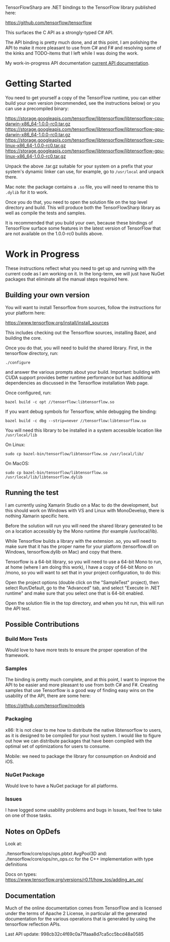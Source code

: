 TensorFlowSharp are .NET bindings to the TensorFlow library published here:

https://github.com/tensorflow/tensorflow

This surfaces the C API as a strongly-typed C# API.

The API binding is pretty much done, and at this point, I am polishing the
API to make it more pleasant to use from C# and F# and resolving some of the
kinks and TODO-items that I left while I was doing the work.

My work-in-progress API documentation [current API
documentation](https://migueldeicaza.github.io/TensorFlowSharp/).

# Getting Started

You need to get yourself a copy of the TensorFlow runtime, you can either
build your own version (recommended, see the instructions below) or you can use a precompiled
binary:

https://storage.googleapis.com/tensorflow/libtensorflow/libtensorflow-cpu-darwin-x86_64-1.0.0-rc0.tar.gz
https://storage.googleapis.com/tensorflow/libtensorflow/libtensorflow-gpu-darwin-x86_64-1.0.0-rc0.tar.gz
https://storage.googleapis.com/tensorflow/libtensorflow/libtensorflow-cpu-linux-x86_64-1.0.0-rc0.tar.gz
https://storage.googleapis.com/tensorflow/libtensorflow/libtensorflow-gpu-linux-x86_64-1.0.0-rc0.tar.gz

Unpack the above .tar.gz suitable for your system on a prefix that your
system's dynamic linker can use, for example, go to `/usr/local` and unpack there.

Mac note: the package contains a `.so` file, you will need to rename this to `.dylib` for
it to work.

Once you do that, you need to open the solution file on the top
level directory and build.   This will produce both the TensorFlowSharp
library as well as compile the tests and samples.

It is recommended that you build your own, because these bindings of TensorFlow surface some
features in the latest version of TensorFlow that are not available on the 1.0.0-rc0 builds above.

# Work in Progress

These instructions reflect what you need to get up and running with the
current code as I am working on it.   In the long-term, we will just have
NuGet packages that eliminate all the manual steps required here.

## Building your own version

You will want to install Tensorflow from sources, follow the instructions
for your platform here:

https://www.tensorflow.org/install/install_sources

This includes checking out the Tensorflow sources, installing Bazel, 
and building the core.

Once you do that, you will need to build the shared library.
First, in the tensorflow directory, run:

    ./configure    

and answer the various prompts about your build. Important:
building with CUDA support provides better runtime performance
but has additional dependencies as discussed in the Tensorflow
installation Web page.

Once configured, run: 

    bazel build -c opt //tensorflow:libtensorflow.so

If you want debug symbols for Tensorflow, while debugging the binding:

    bazel build -c dbg --strip=never //tensorflow:libtensorflow.so

You will need this library to be installed in a system accessible location
like `/usr/local/lib`

On Linux:

```
sudo cp bazel-bin/tensorflow/libtensorflow.so /usr/local/lib/
```

On MacOS:

```
sudo cp bazel-bin/tensorflow/libtensorflow.so /usr/local/lib/libtensorflow.dylib
```

## Running the test

I am currently using Xamarin Studio on a Mac to do the development, but this
should work on Windows with VS and Linux with MonoDevelop, there is nothing
Xamarin specific here.

Before the solution will run you will need the shared library generated to
be on a location accessibly by the Mono runtime (for example /usr/local/lib).

While Tensorflow builds a library with the extension .so, you will need 
to make sure that it has the proper name for your platform (tensorflow.dll on Windows, 
tensorflow.dylib on Mac) and copy that there.

Tensorflow is a 64-bit library, so you will need to use a 64-bit Mono to run,
at home (where I am doing this work), I have a copy of 64-bit Mono on /mono,
so you will want to set that in your project configuration, to do this:

Open the project options (double click on the "SampleTest" project), then
select Run/Default, go to the "Advanced" tab, and select "Execute in .NET runtime"
and make sure that you select one that is 64-bit enabled.

Open the solution file in the top directory, and when you hit run, this will
run the API test.   

## Possible Contributions

### Build More Tests

Would love to have more tests to ensure the proper operation of the framework.

### Samples

The binding is pretty much complete, and at this point, I want to improve the 
API to be easier and more pleasant to use from both C# and F#.   Creating
samples that use Tensorflow is a good way of finding easy wins on the usability
of the API, there are some here:

https://github.com/tensorflow/models

### Packaging

x86: It is not clear to me how to distribute the native libtensorflow to users, as
it is designed to be compiled for your host system.  I would like to figure out
how we can distribute packages that have been compiled with the optimal set of
optimizations for users to consume.

Mobile: we need to package the library for consumption on Android and iOS.

### NuGet Package

Would love to have a NuGet package for all platforms.

### Issues

I have logged some usability problems and bugs in Issues, feel free to take
on one of those tasks.

## Notes on OpDefs

Look at:

./tensorflow/core/ops/ops.pbtxt AvgPool3D and:
./tensorflow/core/ops/nn_ops.cc for the C++ implementation with type definitions

Docs on types:
https://www.tensorflow.org/versions/r0.11/how_tos/adding_an_op/

## Documentation

Much of the online documentation comes from TensorFlow and is licensed under
the terms of Apache 2 License, in particular all the generated documentation
for the various operations that is generated by using the tensorflow reflection
APIs.

Last API update: 998cb32c4f69c0a71faaa8d7ca5cc5bcd48a0585
